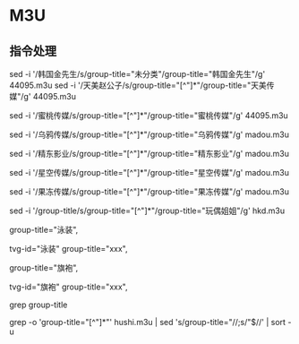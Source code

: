 # M3U

## 指令处理

sed -i '/韩国金先生/s/group-title="未分类"/group-title="韩国金先生"/g' 44095.m3u
sed -i '/天美赵公子/s/group-title="[^"]*"/group-title="天美传媒"/g' 44095.m3u

sed -i '/蜜桃传媒/s/group-title="[^"]*"/group-title="蜜桃传媒"/g' 44095.m3u



sed -i '/乌鸦传媒/s/group-title="[^"]*"/group-title="乌鸦传媒"/g' madou.m3u

sed -i '/精东影业/s/group-title="[^"]*"/group-title="精东影业"/g' madou.m3u

sed -i '/星空传媒/s/group-title="[^"]*"/group-title="星空传媒"/g' madou.m3u


sed -i '/果冻传媒/s/group-title="[^"]*"/group-title="果冻传媒"/g' madou.m3u

sed -i '/group-title/s/group-title="[^"]*"/group-title="玩偶姐姐"/g' hkd.m3u

group-title="泳装",

tvg-id="泳装" group-title="xxx",

group-title="旗袍", 

tvg-id="旗袍" group-title="xxx",

grep group-title

grep -o 'group-title="[^"]*"' hushi.m3u | sed 's/group-title="//;s/"$//' | sort -u

